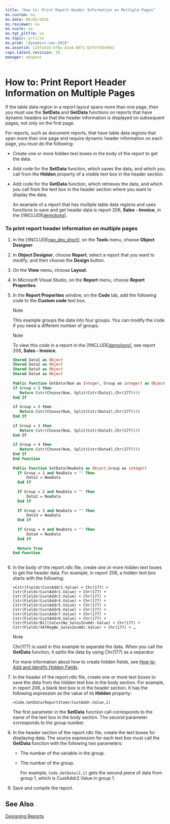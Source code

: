 ```yaml
---
title: "How to: Print Report Header Information on Multiple Pages"
ms.custom: na
ms.date: 06/05/2016
ms.reviewer: na
ms.suite: na
ms.tgt_pltfrm: na
ms.topic: article
ms.prod: "dynamics-nav-2018"
ms.assetid: 119fad1b-5f0a-42a4-8071-02f5f55b50b3
caps.latest.revision: 18
manager: edupont
---
```

# How to: Print Report Header Information on Multiple Pages
If the table data region in a report layout spans more than one page, then you must use the **SetData** and **GetData** functions on reports that have dynamic headers so that the header information is displayed on subsequent pages, not only on the first page.  
  
 For reports, such as document reports, that have table data regions that span more than one page and require dynamic header information on each page, you must do the following:  
  
- Create one or more hidden text boxes in the body of the report to get the data.  
  
- Add code for the **SetData** function, which saves the data, and which you call from the **Hidden** property of a visible text box in the header section.  
  
- Add code for the **GetData** function, which retrieves the data, and which you call from the text box in the header section where you want to display the data.  
  
  An example of a report that has multiple table data regions and uses functions to save and get header data is report 206, **Sales - Invoice**, in the [!INCLUDE[demolong](includes/demolong_md.md)].  
  
### To print report header information on multiple pages  
  
1. In the [!INCLUDE[nav_dev_short](includes/nav_dev_short_md.md)], on the **Tools** menu, choose **Object Designer**.  
  
2. In **Object Designer**, choose **Report**, select a report that you want to modify, and then choose the **Design** button.  
  
3. On the **View** menu, choose **Layout**.  
  
4. In Microsoft Visual Studio, on the **Report** menu, choose **Report Properties**.  
  
5. In the **Report Properties** window, on the **Code** tab, add the following code to the **Custom code** text box.  
  
   > [!NOTE]  
   >  This example groups the data into four groups. You can modify the code if you need a different number of groups.  
  
   > [!NOTE]  
   >  To view this code in a report in the [!INCLUDE[demolong](includes/demolong_md.md)], see report 206, **Sales - Invoice**.  
  
   ```vb  
   Shared Data1 as Object  
   Shared Data2 as Object  
   Shared Data3 as Object  
   Shared Data4 as Object  
  
   Public Function GetData(Num as Integer, Group as integer) as Object  
   if Group = 1 then  
      Return Cstr(Choose(Num, Split(Cstr(Data1),Chr(177))))  
   End If  
  
   if Group = 2 then  
      Return Cstr(Choose(Num, Split(Cstr(Data2),Chr(177))))  
   End If  
  
   if Group = 3 then  
      Return Cstr(Choose(Num, Split(Cstr(Data3),Chr(177))))  
   End If  
  
   if Group = 4 then  
      Return Cstr(Choose(Num, Split(Cstr(Data4),Chr(177))))  
   End If  
   End Function  
  
   Public Function SetData(NewData as Object,Group as integer)  
     If Group = 1 and NewData > "" Then  
         Data1 = NewData  
     End If  
  
     If Group = 2 and NewData > "" Then  
         Data2 = NewData  
     End If  
  
     If Group = 3 and NewData > "" Then  
         Data3 = NewData  
     End If  
  
     If Group = 4 and NewData > "" Then  
         Data4 = NewData  
     End If  
  
     Return True  
   End Function  
  
   ```  
  
6. In the body of the report.rdlc file, create one or more hidden text boxes to get the header data. For example, in report 206, a hidden text box starts with the following:  
  
    `=Cstr(Fields!CustAddr1.Value) + Chr(177) + Cstr(Fields!CustAddr2.Value) + Chr(177) + Cstr(Fields!CustAddr3.Value) + Chr(177) + Cstr(Fields!CustAddr4.Value) + Chr(177) + Cstr(Fields!CustAddr5.Value) + Chr(177) + Cstr(Fields!CustAddr6.Value) + Chr(177) + Cstr(Fields!CustAddr7.Value) + Chr(177) + Cstr(Fields!CustAddr8.Value) + Chr(177) + Cstr(Fields!BilltoCustNo_SalesInvHdr.Value) + Chr(177) + Cstr(Fields!VATRegNo_SalesInvHdr.Value) + Chr(177) + …`  
  
   > [!NOTE]  
   >  Chr\(177\) is used in this example to separate the data. When you call the **GetData** function, it splits the data by using Chr\(177\) as a separator.  
  
    For more information about how to create hidden fields, see [How to: Add and Identify Hidden Fields](How-to--Add-and-Identify-Hidden-Fields.md).  
  
7. In the header of the report.rdlc file, create one or more text boxes to save the data from the hidden text box in the body section. For example, in report 206, a blank text box is in the header section. It has the following expression as the value of its **Hidden** property:  
  
    `=Code.SetData(ReportItems!CustAddr.Value,1)`  
  
    The first parameter in the **SetData** function call corresponds to the name of the text box in the body section. The second parameter corresponds to the group number.  
  
8. In the header section of the report.rdlc file, create the text boxes for displaying data. The source expression for each text box must call the **GetData** function with the following two parameters:  
  
   - The number of the variable in the group.  
  
   - The number of the group.  
  
     For example, `Code.GetData(2,1)` gets the second piece of data from group 1, which is CustAddr2.Value in group 1.  
  
9. Save and compile the report.  
  
## See Also  
 [Designing Reports](Designing-Reports.md)